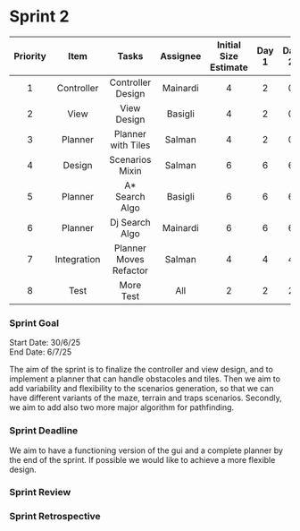 # Sprint 2

| Priority |    Item     |         Tasks          | Assignee | Initial Size Estimate | Day 1 | Day 2 | Day 3 | Day 4 | Day 5 | Day 6 | Day 7 |
|:--------:|:-----------:|:----------------------:|:--------:|:---------------------:|:-----:|:-----:|:-----:|:-----:|:-----:|:-----:|:-----:|
|    1     | Controller  |   Controller Design    | Mainardi |           4           |   2   |   0   |   0   |   0   |   0   |   0   |   0   |
|    2     |    View     |      View Design       | Basigli  |           4           |   2   |   0   |   0   |   0   |   0   |   0   |   0   |
|    3     |   Planner   |   Planner with Tiles   |  Salman  |           4           |   2   |   0   |   0   |   0   |   0   |   0   |   0   |
|    4     |   Design    |    Scenarios Mixin     |  Salman  |           6           |   6   |   6   |   4   |   2   |   0   |   0   |   0   |
|    5     |   Planner   |     A* Search Algo     | Basigli  |           6           |   6   |   6   |   4   |   2   |   0   |   0   |   0   |
|    6     |   Planner   |     Dj Search Algo     | Mainardi |           6           |   6   |   6   |   4   |   2   |   0   |   0   |   0   |
|    7     | Integration | Planner Moves Refactor |  Salman  |           4           |   4   |   4   |   4   |   4   |   4   |   0   |   0   |
|    8     |    Test     |       More Test        |   All    |           2           |   2   |   2   |   0   |   0   |   0   |   0   |   0   |


### Sprint Goal
Start Date: 30/6/25
<br/>
End Date: 6/7/25

The aim of the sprint is to finalize the controller and view design, and to implement a planner that can handle obstacoles and tiles.
Then we aim to add variability and flexibility to the scenarios generation, so that we can have different variants of the maze, terrain and traps scenarios.
Secondly, we aim to add also two more major algorithm for pathfinding.

### Sprint Deadline
We aim to have a functioning version of the gui and a complete planner by the end of the sprint.
If possible we would like to achieve a more flexible design.

### Sprint Review


### Sprint Retrospective

